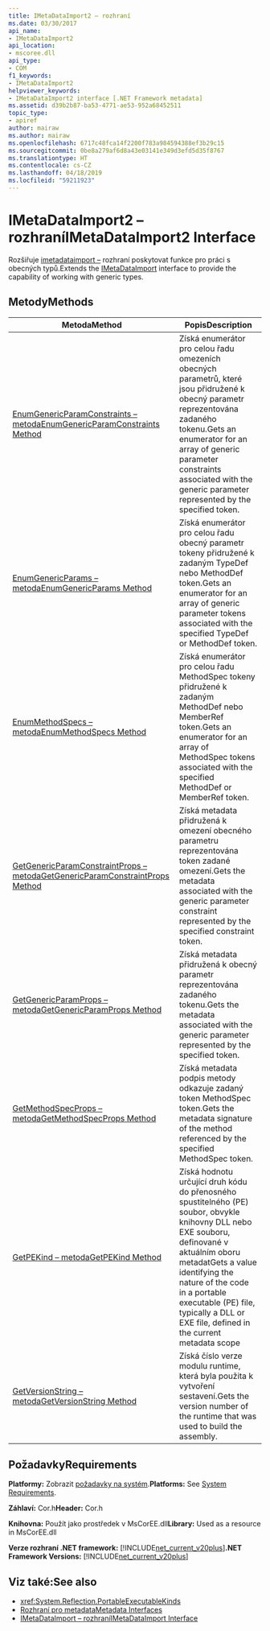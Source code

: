 ```yaml
---
title: IMetaDataImport2 – rozhraní
ms.date: 03/30/2017
api_name:
- IMetaDataImport2
api_location:
- mscoree.dll
api_type:
- COM
f1_keywords:
- IMetaDataImport2
helpviewer_keywords:
- IMetaDataImport2 interface [.NET Framework metadata]
ms.assetid: d39b2b87-ba53-4771-ae53-952a68452511
topic_type:
- apiref
author: mairaw
ms.author: mairaw
ms.openlocfilehash: 6717c48fca14f2200f783a984594388ef3b29c15
ms.sourcegitcommit: 0be8a279af6d8a43e03141e349d3efd5d35f8767
ms.translationtype: HT
ms.contentlocale: cs-CZ
ms.lasthandoff: 04/18/2019
ms.locfileid: "59211923"
---
```

# <a name="imetadataimport2-interface"></a><span data-ttu-id="f6e27-102">IMetaDataImport2 – rozhraní</span><span class="sxs-lookup"><span data-stu-id="f6e27-102">IMetaDataImport2 Interface</span></span>
<span data-ttu-id="f6e27-103">Rozšiřuje [imetadataimport –](../../../../docs/framework/unmanaged-api/metadata/imetadataimport-interface.md) rozhraní poskytovat funkce pro práci s obecných typů.</span><span class="sxs-lookup"><span data-stu-id="f6e27-103">Extends the [IMetaDataImport](../../../../docs/framework/unmanaged-api/metadata/imetadataimport-interface.md) interface to provide the capability of working with generic types.</span></span>  
  
## <a name="methods"></a><span data-ttu-id="f6e27-104">Metody</span><span class="sxs-lookup"><span data-stu-id="f6e27-104">Methods</span></span>  
  
|<span data-ttu-id="f6e27-105">Metoda</span><span class="sxs-lookup"><span data-stu-id="f6e27-105">Method</span></span>|<span data-ttu-id="f6e27-106">Popis</span><span class="sxs-lookup"><span data-stu-id="f6e27-106">Description</span></span>|  
|------------|-----------------|  
|[<span data-ttu-id="f6e27-107">EnumGenericParamConstraints – metoda</span><span class="sxs-lookup"><span data-stu-id="f6e27-107">EnumGenericParamConstraints Method</span></span>](../../../../docs/framework/unmanaged-api/metadata/imetadataimport2-enumgenericparamconstraints-method.md)|<span data-ttu-id="f6e27-108">Získá enumerátor pro celou řadu omezeních obecných parametrů, které jsou přidružené k obecný parametr reprezentována zadaného tokenu.</span><span class="sxs-lookup"><span data-stu-id="f6e27-108">Gets an enumerator for an array of generic parameter constraints associated with the generic parameter represented by the specified token.</span></span>|  
|[<span data-ttu-id="f6e27-109">EnumGenericParams – metoda</span><span class="sxs-lookup"><span data-stu-id="f6e27-109">EnumGenericParams Method</span></span>](../../../../docs/framework/unmanaged-api/metadata/imetadataimport2-enumgenericparams-method.md)|<span data-ttu-id="f6e27-110">Získá enumerátor pro celou řadu obecný parametr tokeny přidružené k zadaným TypeDef nebo MethodDef token.</span><span class="sxs-lookup"><span data-stu-id="f6e27-110">Gets an enumerator for an array of generic parameter tokens associated with the specified TypeDef or MethodDef token.</span></span>|  
|[<span data-ttu-id="f6e27-111">EnumMethodSpecs – metoda</span><span class="sxs-lookup"><span data-stu-id="f6e27-111">EnumMethodSpecs Method</span></span>](../../../../docs/framework/unmanaged-api/metadata/imetadataimport2-enummethodspecs-method.md)|<span data-ttu-id="f6e27-112">Získá enumerátor pro celou řadu MethodSpec tokeny přidružené k zadaným MethodDef nebo MemberRef token.</span><span class="sxs-lookup"><span data-stu-id="f6e27-112">Gets an enumerator for an array of MethodSpec tokens associated with the specified MethodDef or MemberRef token.</span></span>|  
|[<span data-ttu-id="f6e27-113">GetGenericParamConstraintProps – metoda</span><span class="sxs-lookup"><span data-stu-id="f6e27-113">GetGenericParamConstraintProps Method</span></span>](../../../../docs/framework/unmanaged-api/metadata/imetadataimport2-getgenericparamconstraintprops-method.md)|<span data-ttu-id="f6e27-114">Získá metadata přidružená k omezení obecného parametru reprezentována token zadané omezení.</span><span class="sxs-lookup"><span data-stu-id="f6e27-114">Gets the metadata associated with the generic parameter constraint represented by the specified constraint token.</span></span>|  
|[<span data-ttu-id="f6e27-115">GetGenericParamProps – metoda</span><span class="sxs-lookup"><span data-stu-id="f6e27-115">GetGenericParamProps Method</span></span>](../../../../docs/framework/unmanaged-api/metadata/imetadataimport2-getgenericparamprops-method.md)|<span data-ttu-id="f6e27-116">Získá metadata přidružená k obecný parametr reprezentována zadaného tokenu.</span><span class="sxs-lookup"><span data-stu-id="f6e27-116">Gets the metadata associated with the generic parameter represented by the specified token.</span></span>|  
|[<span data-ttu-id="f6e27-117">GetMethodSpecProps – metoda</span><span class="sxs-lookup"><span data-stu-id="f6e27-117">GetMethodSpecProps Method</span></span>](../../../../docs/framework/unmanaged-api/metadata/imetadataimport2-getmethodspecprops-method.md)|<span data-ttu-id="f6e27-118">Získá metadata podpis metody odkazuje zadaný token MethodSpec token.</span><span class="sxs-lookup"><span data-stu-id="f6e27-118">Gets the metadata signature of the method referenced by the specified MethodSpec token.</span></span>|  
|[<span data-ttu-id="f6e27-119">GetPEKind – metoda</span><span class="sxs-lookup"><span data-stu-id="f6e27-119">GetPEKind Method</span></span>](../../../../docs/framework/unmanaged-api/metadata/imetadataimport2-getpekind-method.md)|<span data-ttu-id="f6e27-120">Získá hodnotu určující druh kódu do přenosného spustitelného (PE) soubor, obvykle knihovny DLL nebo EXE souboru, definované v aktuálním oboru metadat</span><span class="sxs-lookup"><span data-stu-id="f6e27-120">Gets a value identifying the nature of the code in a portable executable (PE) file, typically a DLL or EXE file, defined in the current metadata scope</span></span>|  
|[<span data-ttu-id="f6e27-121">GetVersionString – metoda</span><span class="sxs-lookup"><span data-stu-id="f6e27-121">GetVersionString Method</span></span>](../../../../docs/framework/unmanaged-api/metadata/imetadataimport2-getversionstring-method.md)|<span data-ttu-id="f6e27-122">Získá číslo verze modulu runtime, která byla použita k vytvoření sestavení.</span><span class="sxs-lookup"><span data-stu-id="f6e27-122">Gets the version number of the runtime that was used to build the assembly.</span></span>|  
  
## <a name="requirements"></a><span data-ttu-id="f6e27-123">Požadavky</span><span class="sxs-lookup"><span data-stu-id="f6e27-123">Requirements</span></span>  
 <span data-ttu-id="f6e27-124">**Platformy:** Zobrazit [požadavky na systém](../../../../docs/framework/get-started/system-requirements.md).</span><span class="sxs-lookup"><span data-stu-id="f6e27-124">**Platforms:** See [System Requirements](../../../../docs/framework/get-started/system-requirements.md).</span></span>  
  
 <span data-ttu-id="f6e27-125">**Záhlaví:** Cor.h</span><span class="sxs-lookup"><span data-stu-id="f6e27-125">**Header:** Cor.h</span></span>  
  
 <span data-ttu-id="f6e27-126">**Knihovna:** Použít jako prostředek v MsCorEE.dll</span><span class="sxs-lookup"><span data-stu-id="f6e27-126">**Library:** Used as a resource in MsCorEE.dll</span></span>  
  
 <span data-ttu-id="f6e27-127">**Verze rozhraní .NET framework:** [!INCLUDE[net_current_v20plus](../../../../includes/net-current-v20plus-md.md)]</span><span class="sxs-lookup"><span data-stu-id="f6e27-127">**.NET Framework Versions:** [!INCLUDE[net_current_v20plus](../../../../includes/net-current-v20plus-md.md)]</span></span>  
  
## <a name="see-also"></a><span data-ttu-id="f6e27-128">Viz také:</span><span class="sxs-lookup"><span data-stu-id="f6e27-128">See also</span></span>

- <xref:System.Reflection.PortableExecutableKinds>
- [<span data-ttu-id="f6e27-129">Rozhraní pro metadata</span><span class="sxs-lookup"><span data-stu-id="f6e27-129">Metadata Interfaces</span></span>](../../../../docs/framework/unmanaged-api/metadata/metadata-interfaces.md)
- [<span data-ttu-id="f6e27-130">IMetaDataImport – rozhraní</span><span class="sxs-lookup"><span data-stu-id="f6e27-130">IMetaDataImport Interface</span></span>](../../../../docs/framework/unmanaged-api/metadata/imetadataimport-interface.md)
